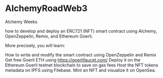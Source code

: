 # AlchemyRoadWeb3
Alchemy Weeks

how to develop and deploy an ERC721 (NFT) smart contract using Alchemy, OpenZeppelin, Remix, and Ethereum Goerli.

More precisely, you will learn:

How to write and modify the smart contract using OpenZeppelin and Remix
Get free Goerli ETH using https://goerlifaucet.com/
Deploy it on the Ethereum Goerli testnet blockchain to save on gas fees
Host the NFT tokens metadata on IPFS using Filebase.
Mint an NFT and visualize it on OpenSea.
